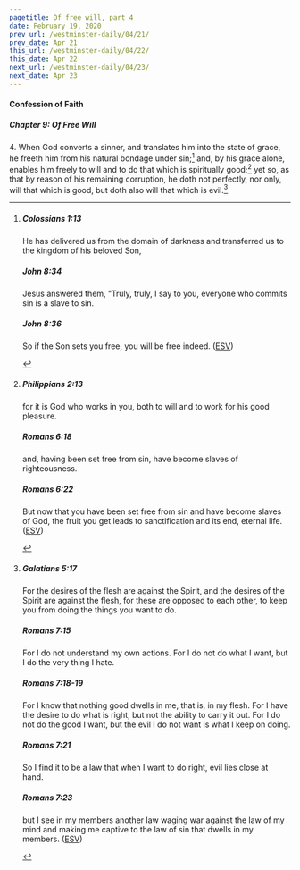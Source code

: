 ```yaml
---
pagetitle: Of free will, part 4
date: February 19, 2020
prev_url: /westminster-daily/04/21/
prev_date: Apr 21
this_url: /westminster-daily/04/22/
this_date: Apr 22
next_url: /westminster-daily/04/23/
next_date: Apr 23
---
```


#### Confession of Faith

##### Chapter 9: Of Free Will

4\. When God converts a sinner, and translates him into the state of grace, he freeth him from his natural bondage under sin;[^fnref:wcf1] and, by his grace alone, enables him freely to will and to do that which is spiritually good;[^fnref:wcf2] yet so, as that by reason of his remaining corruption, he doth not perfectly, nor only, will that which is good, but doth also will that which is evil.[^fnref:wcf3]

[^fnref:wcf1]: <div class="esv"><h5>Colossians 1:13</h5> <div class="esv-text"><p id="p51001013.01-1">He has delivered us from the domain of darkness and transferred us to the kingdom of his beloved Son,</p> </div><h5>John 8:34</h5> <div class="esv-text"><p id="p43008034.01-2">Jesus answered them, <span class="woc">&#8220;Truly, truly, I say to you, everyone who commits sin is a slave to sin.</span></p> </div><h5>John 8:36</h5> <div class="esv-text"><p id="p43008036.01-3"><span class="woc">So if the Son sets you free, you will be free indeed.</span>  (<a href="http://www.esv.org" class="copyright">ESV</a>)</p> </div> </div>

[^fnref:wcf2]: <div class="esv"><h5>Philippians 2:13</h5> <div class="esv-text"><p id="p50002013.01-1">for it is God who works in you, both to will and to work for his good pleasure.</p> </div><h5>Romans 6:18</h5> <div class="esv-text"><p id="p45006018.01-2">and, having been set free from sin, have become slaves of righteousness.</p> </div><h5>Romans 6:22</h5> <div class="esv-text"><p id="p45006022.01-3">But now that you have been set free from sin and have become slaves of God, the fruit you get leads to sanctification and its end, eternal life.  (<a href="http://www.esv.org" class="copyright">ESV</a>)</p> </div> </div>

[^fnref:wcf3]: <div class="esv"><h5>Galatians 5:17</h5> <div class="esv-text"><p id="p48005017.01-1">For the desires of the flesh are against the Spirit, and the desires of the Spirit are against the flesh, for these are opposed to each other, to keep you from doing the things you want to do.</p> </div><h5>Romans 7:15</h5> <div class="esv-text"><p id="p45007015.01-2">For I do not understand my own actions. For I do not do what I want, but I do the very thing I hate.</p> </div><h5>Romans 7:18-19</h5> <div class="esv-text"><p id="p45007018.01-3">For I know that nothing good dwells in me, that is, in my flesh. For I have the desire to do what is right, but not the ability to carry it out. For I do not do the good I want, but the evil I do not want is what I keep on doing.</p> </div><h5>Romans 7:21</h5> <div class="esv-text"><p id="p45007021.01-4">So I find it to be a law that when I want to do right, evil lies close at hand.</p> </div><h5>Romans 7:23</h5> <div class="esv-text"><p id="p45007023.01-5">but I see in my members another law waging war against the law of my mind and making me captive to the law of sin that dwells in my members.  (<a href="http://www.esv.org" class="copyright">ESV</a>)</p> </div> </div>

